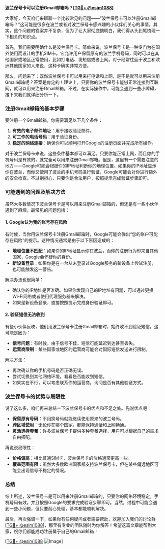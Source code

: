 **波兰保号卡可以注册Gmail邮箱吗？[[TG💪+ @esim1088](https://t.me/s/esim1088)]**

大家好，今天咱们来聊聊一个比较常见的问题——“波兰保号卡可以注册Gmail邮箱吗？”这可能是很多在波兰或者对波兰保号卡感兴趣的小伙伴们关心的事情。其实，这个问题的答案并不复杂，但为了让大家彻底搞明白，我们得从头到尾梳理一下相关的知识点。

首先，我们需要明确什么是波兰保号卡。简单来说，波兰保号卡是一种专门为在国外使用而设计的手机SIM卡。它允许用户保留原有的波兰手机号码，同时可以在其他国家或地区正常使用，比如打电话、发短信或者上网。对于经常往返于波兰和欧洲其他国家的人来说，这种卡确实非常方便。

那么，问题来了：既然波兰保号卡可以用来打电话和上网，是不是就可以用来注册Gmail邮箱呢？答案是肯定的！理论上，只要你的波兰保号卡能够正常连接到互联网，就可以用来注册Gmail邮箱。不过，在实际操作中，可能会遇到一些小障碍，接下来我们就详细分析一下。

### 注册Gmail邮箱的基本步骤

要注册一个Gmail邮箱，你需要满足以下几个条件：
1. **有效的电子邮件地址**：用于接收验证邮件。
2. **可工作的电话号码**：用于验证身份。
3. **稳定的网络连接**：确保你可以顺利打开Google的注册页面并完成所有操作。

对于波兰保号卡来说，这些条件基本都可以满足。只要你能正常上网，而且你的手机号码是有效的，就完全可以用来注册Gmail邮箱。但是，这里有一个需要注意的地方——Google可能会根据你的IP地址判断你的地理位置。如果你的IP地址显示你在波兰，而你又使用了波兰的手机号码进行验证，Google可能会对你进行额外的安全检查。不过别担心，只要你是合法用户，按照提示完成验证步骤即可。

### 可能遇到的问题及解决方法

虽然大多数情况下波兰保号卡是可以用来注册Gmail邮箱的，但还是有一些小伙伴遇到了麻烦。最常见的问题包括：

#### 1. Google认为我的账号存在风险
有时候，当你用波兰保号卡注册Gmail邮箱时，Google可能会弹出“您的账户可能存在风险”的提示。这种情况通常是由于以下原因造成的：
- **地理位置不匹配**：如果你的IP地址显示你在波兰，而你的注册行为却来自其他国家，Google会怀疑你的身份。
- **新设备登录**：如果你是在一台从未登录过Google服务的新设备上尝试注册，也可能触发这一警告。

解决办法也很简单：
- 确认你的IP地址是否准确。如果你发现自己的IP地址有问题，可以通过更换Wi-Fi网络或者使用代理服务器来解决。
- 如果是新设备登录，直接按照提示完成身份验证即可。

#### 2. 验证短信无法收到
有些小伙伴反映，他们用波兰保号卡注册Gmail邮箱时，始终收不到验证短信。这可能是因为：
- **信号问题**：有时候，由于信号不佳，短信可能延迟到达甚至丢失。
- **运营商限制**：某些国家或地区的运营商可能会对国际短信发送进行限制。

解决方法：
- 再次确认你的手机号码是否正确无误。
- 尝试切换到其他网络环境，看看是否能收到短信。
- 如果实在不行，可以考虑联系你的运营商，询问是否有其他验证方式。

### 波兰保号卡的优势与局限性

说了这么多，咱们再来总结一下波兰保号卡的优点和不足之处。先说优点吧：
- **保留原有号码**：不用换号码就能继续使用原来的波兰号码。
- **跨区域使用**：无论你在哪个国家，都能保持通话和上网畅通。
- **灵活选择套餐**：许多波兰保号卡提供多种套餐选择，用户可以根据自己的需求自由搭配。

再说说局限性：
- **价格偏高**：相比普通SIM卡，波兰保号卡的价格通常更高一些。
- **覆盖范围有限**：虽然大多数欧洲国家都支持波兰保号卡，但在某些偏远地区可能会出现信号不稳定的情况。

### 总结

综上所述，波兰保号卡是可以用来注册Gmail邮箱的，只要你的网络环境稳定，手机号码有效，并且按照Google的要求完成验证步骤即可。当然，过程中可能会遇到一些小问题，但只要耐心处理，基本都能顺利解决。

最后，再次强调一下，如果你有任何疑问或者需要帮助，欢迎加入我们的讨论群[[TG💪+ @esim1088](https://t.me/s/esim1088)]，那里有专业的团队随时为你解答！希望这篇文章能帮到大家，祝你们都能成功注册属于自己的Gmail邮箱！

[[TG💪+ @esim1088](https://t.me/s/esim1088) ![Image](https://i.postimg.cc/4NQfJmqS/Snipaste-2025-05-13-00-14-12.png)]
